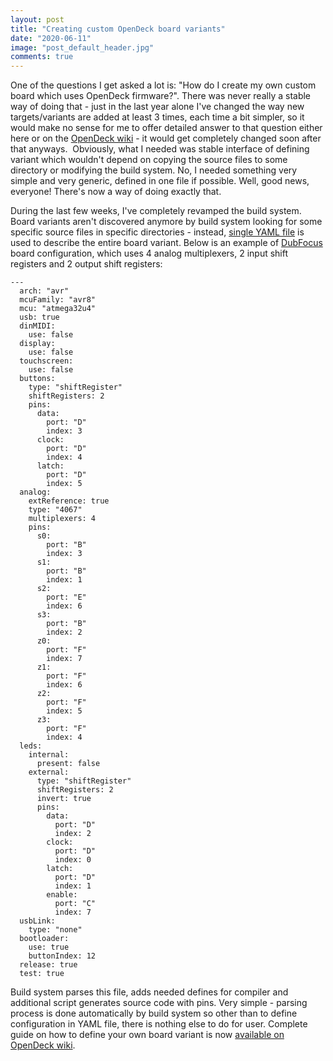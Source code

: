 ```yaml
---
layout: post
title: "Creating custom OpenDeck board variants"
date: "2020-06-11"
image: "post_default_header.jpg"
comments: true
---
```


One of the questions I get asked a lot is: "How do I create my own custom board which uses OpenDeck firmware?". There was never really a stable way of doing that - just in the last year alone I've changed the way new targets/variants are added at least 3 times, each time a bit simpler, so it would make no sense for me to offer detailed answer to that question either here or on the [OpenDeck wiki](https://github.com/paradajz/OpenDeck/wiki) - it would get completely changed soon after that anyways.  Obviously, what I needed was stable interface of defining variant which wouldn't depend on copying the source files to some directory or modifying the build system. No, I needed something very simple and very generic, defined in one file if possible. Well, good news, everyone! There's now a way of doing exactly that.

During the last few weeks, I've completely revamped the build system. Board variants aren't discovered anymore by build system looking for some specific source files in specific directories - instead, [single YAML file](https://github.com/paradajz/OpenDeck/tree/master/targets) is used to describe the entire board variant. Below is an example of [DubFocus](https://shanteacontrols.wpcomstaging.com/2019/08/06/building-dubfocus-controllers/) board configuration, which uses 4 analog multiplexers, 2 input shift registers and 2 output shift registers:

```
---
  arch: "avr"
  mcuFamily: "avr8"
  mcu: "atmega32u4"
  usb: true
  dinMIDI:
    use: false
  display:
    use: false
  touchscreen:
    use: false
  buttons:
    type: "shiftRegister"
    shiftRegisters: 2
    pins:
      data:
        port: "D"
        index: 3
      clock:
        port: "D"
        index: 4
      latch:
        port: "D"
        index: 5
  analog:
    extReference: true
    type: "4067"
    multiplexers: 4
    pins:
      s0:
        port: "B"
        index: 3
      s1:
        port: "B"
        index: 1
      s2:
        port: "E"
        index: 6
      s3:
        port: "B"
        index: 2
      z0:
        port: "F"
        index: 7
      z1:
        port: "F"
        index: 6
      z2:
        port: "F"
        index: 5
      z3:
        port: "F"
        index: 4
  leds:
    internal:
      present: false
    external:
      type: "shiftRegister"
      shiftRegisters: 2
      invert: true
      pins:
        data:
          port: "D"
          index: 2
        clock:
          port: "D"
          index: 0
        latch:
          port: "D"
          index: 1
        enable:
          port: "C"
          index: 7
  usbLink:
    type: "none"
  bootloader:
    use: true
    buttonIndex: 12
  release: true
  test: true
```

Build system parses this file, adds needed defines for compiler and additional script generates source code with pins. Very simple - parsing process is done automatically by build system so other than to define configuration in YAML file, there is nothing else to do for user. Complete guide on how to define your own board variant is now [available on OpenDeck wiki](https://github.com/paradajz/OpenDeck/wiki/Creating-custom-board-variant).
